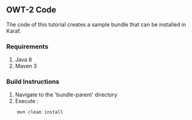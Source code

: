 ## OWT-2 Code
The code of this tutorial creates a sample bundle that can be installed in Karaf.

### Requirements
1. Java 8
2. Maven 3

### Build Instructions

1. Navigate to the 'bundle-parent' directory
2. Execute :
```
    mvn clean install
```

